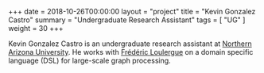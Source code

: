 +++
date = 2018-10-26T00:00:00
layout = "project"
title = "Kevin Gonzalez Castro"
summary = "Undergraduate Research Assistant"
tags = [ "UG" ]
weight = 30
+++

Kevin Gonzalez Castro is an undergraduate research assistant at
[Northern Arizona University](https://nau.edu).  He works with
[Frédéric Loulergue](https://frederic.loulergue.eu) on a domain
specific language (DSL) for large-scale graph processing.


